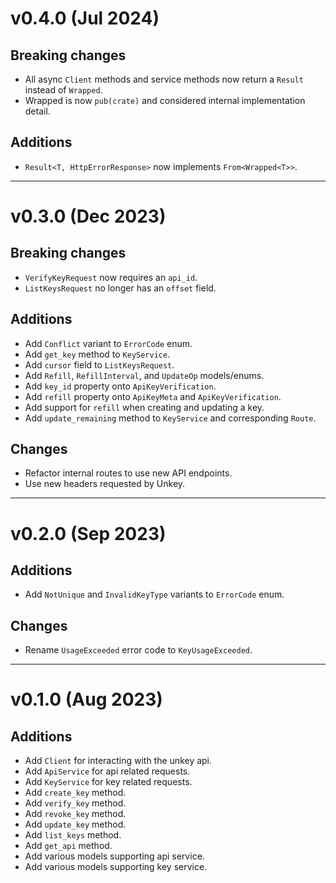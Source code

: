 # v0.4.0 (Jul 2024)

## Breaking changes

- All async `Client` methods and service methods now return a `Result` instead of `Wrapped`.
- Wrapped is now `pub(crate)` and considered internal implementation detail.

## Additions

- `Result<T, HttpErrorResponse>` now implements `From<Wrapped<T>>`.

---

# v0.3.0 (Dec 2023)

## Breaking changes

- `VerifyKeyRequest` now requires an `api_id`.
- `ListKeysRequest` no longer has an `offset` field.

## Additions

- Add `Conflict` variant to `ErrorCode` enum.
- Add `get_key` method to `KeyService`.
- Add `cursor` field to `ListKeysRequest`.
- Add `Refill`, `RefillInterval`, and `UpdateOp` models/enums.
- Add `key_id` property onto `ApiKeyVerification`.
- Add `refill` property onto `ApiKeyMeta` and `ApiKeyVerification`.
- Add support for `refill` when creating and updating a key.
- Add `update_remaining` method to `KeyService` and corresponding `Route`.

## Changes

- Refactor internal routes to use new API endpoints.
- Use new headers requested by Unkey.

---

# v0.2.0 (Sep 2023)

## Additions

- Add `NotUnique` and `InvalidKeyType` variants to `ErrorCode` enum.

## Changes

- Rename `UsageExceeded` error code to `KeyUsageExceeded`.

---

# v0.1.0 (Aug 2023)

## Additions

- Add `Client` for interacting with the unkey api.
- Add `ApiService` for api related requests.
- Add `KeyService` for key related requests.
- Add `create_key` method.
- Add `verify_key` method.
- Add `revoke_key` method.
- Add `update_key` method.
- Add `list_keys` method.
- Add `get_api` method.
- Add various models supporting api service.
- Add various models supporting key service.
